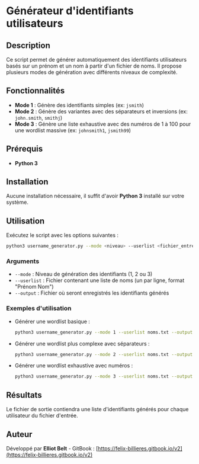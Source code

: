 # Générateur d'identifiants utilisateurs

## Description
Ce script permet de générer automatiquement des identifiants utilisateurs basés sur un prénom et un nom à partir d'un fichier de noms.
Il propose plusieurs modes de génération avec différents niveaux de complexité.

## Fonctionnalités
- **Mode 1** : Génère des identifiants simples (ex: `jsmith`)
- **Mode 2** : Génère des variantes avec des séparateurs et inversions (ex: `john.smith`, `smithj`)
- **Mode 3** : Génère une liste exhaustive avec des numéros de 1 à 100 pour une wordlist massive (ex: `johnsmith1`, `jsmith99`)

## Prérequis
- **Python 3**

## Installation
Aucune installation nécessaire, il suffit d'avoir **Python 3** installé sur votre système.

## Utilisation
Exécutez le script avec les options suivantes :
```bash
python3 username_generator.py --mode <niveau> --userlist <fichier_entrée> --output <fichier_sortie>
```

### Arguments
- `--mode` : Niveau de génération des identifiants (1, 2 ou 3)
- `--userlist` : Fichier contenant une liste de noms (un par ligne, format "Prénom Nom")
- `--output` : Fichier où seront enregistrés les identifiants générés

### Exemples d'utilisation
- Générer une wordlist basique :
  ```bash
  python3 username_generator.py --mode 1 --userlist noms.txt --output wordlist.txt
  ```
- Générer une wordlist plus complexe avec séparateurs :
  ```bash
  python3 username_generator.py --mode 2 --userlist noms.txt --output wordlist.txt
  ```
- Générer une wordlist exhaustive avec numéros :
  ```bash
  python3 username_generator.py --mode 3 --userlist noms.txt --output wordlist.txt
  ```

## Résultats
Le fichier de sortie contiendra une liste d'identifiants générés pour chaque utilisateur du fichier d'entrée.

## Auteur
Développé par **Elliot Belt** - GitBook : [https://felix-billieres.gitbook.io/v2](https://felix-billieres.gitbook.io/v2)
